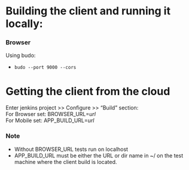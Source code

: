 # Building the client and running it locally:

### Browser
Using budo:  
* `budo --port 9000 --cors`  

# Getting the client from the cloud

Enter jenkins project >> Configure >> “Build” section:  
For Browser set: BROWSER_URL=*url*  
For Mobile set: APP_BUILD_URL=*url*  
  
### Note  
* Without BROWSER_URL tests run on localhost  
* APP_BUILD_URL must be either the URL or dir name in ~/ on the test machine where the client build is located.  